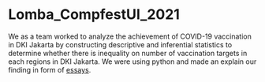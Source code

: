 # Lomba_CompfestUI_2021

We as a team worked to analyze the achievement of COVID-19 vaccination in DKI Jakarta by constructing descriptive and inferential statistics to determine whether there is inequality on number of vaccination targets in each regions in DKI Jakarta. We were using python and made an explain our finding in form of [essays](https://github.com/pudja2001/CompfestUI_2021/blob/3c25ad53908d673cb8e49af1fc408d10fef7481e/DSA-Analisis_COVID.pdf).
